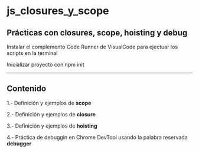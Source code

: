 # js_closures_y_scope

Prácticas con closures, scope, hoisting y debug
---

Instalar el complemento Code Runner de  VisualCode para ejectuar los scripts en la terminal

Inicializar proyecto con npm init

---
## Contenido
1.- Definición y ejemplos de **scope**

2.- Definición y ejemplos de **closure**

3.- Definición y ejemplos de **hoisting**

4.- Práctica de debuggin en Chrome DevTool usando la palabra reservada **debugger**


